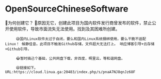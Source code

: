 # OpenSourceChineseSoftware
🤯️为何创建它？
         🤧️原因无它，创建此项目为国内软件发行商曾发布的软件，禁止公开使用软件，导致市面流失无法使用。找到及其困难所创建。
         
         😅️国内Linux软件太过于自闭，要么和国内Linux系统捆绑使用，要么干脆不适配Linux！ 候静佳音。此项目不触发Github存储，文件超大无法打上。 响应博客引导+云存储+Github引导。
         
         😂️暂时搞己个基础，公共网盘下载，非百度，啊里云，等和谐网盘。
         
         😆️链接如下。URL:https://cloud.linua.ga:20483/index.php/s/pnaA7NJ8qnJz68F
         
